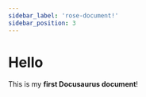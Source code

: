 ```yaml
---
sidebar_label: 'rose-document!'
sidebar_position: 3
---
```


# Hello

This is my **first Docusaurus document**!